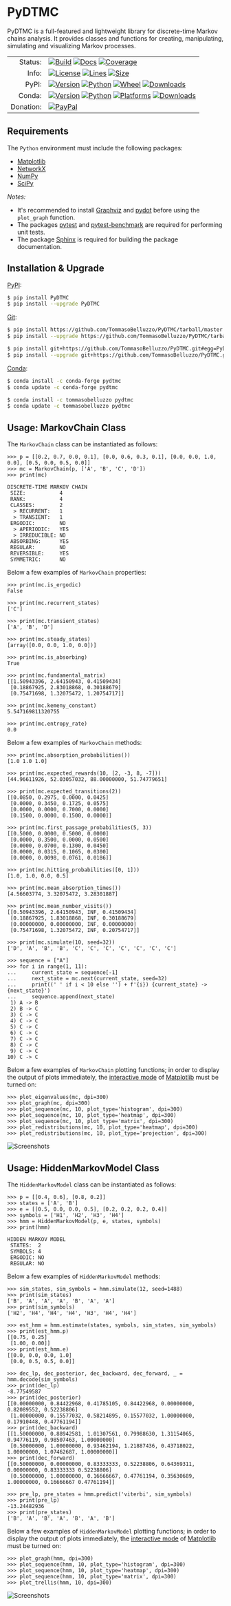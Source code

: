 # PyDTMC

PyDTMC is a full-featured and lightweight library for discrete-time Markov chains analysis. It provides classes and functions for creating, manipulating, simulating and visualizing Markov processes.

<table>
  <tr>
    <td align="right">Status:</td>
    <td align="left">
      <a href="https://github.com/TommasoBelluzzo/PyDTMC/actions/workflows/continuous_integration.yml"><img alt="Build" src="https://img.shields.io/github/workflow/status/TommasoBelluzzo/PyDTMC/Continuous%20Integration?style=flat&label=Build&color=1081C2"/></a>
      <a href="https://pydtmc.readthedocs.io/"><img alt="Docs" src="https://img.shields.io/readthedocs/pydtmc?style=flat&label=Docs&color=1081C2"/></a>
      <a href="https://coveralls.io/github/TommasoBelluzzo/PyDTMC?branch=master"><img alt="Coverage" src="https://img.shields.io/coveralls/github/TommasoBelluzzo/PyDTMC?style=flat&label=Coverage&color=1081C2"/></a>
    </td>
  </tr>
  <tr>
    <td align="right">Info:</td>
    <td align="left">
      <a href="#"><img alt="License" src="https://img.shields.io/github/license/TommasoBelluzzo/PyDTMC?style=flat&label=License&color=1081C2"/></a>
      <a href="#"><img alt="Lines" src="https://img.shields.io/tokei/lines/github/TommasoBelluzzo/PyDTMC?style=flat&label=Lines&color=1081C2"/></a>
      <a href="#"><img alt="Size" src="https://img.shields.io/github/repo-size/TommasoBelluzzo/PyDTMC?style=flat&label=Size&color=1081C2"/></a>
    </td>
  </tr>
  <tr>
    <td align="right">PyPI:</td>
    <td align="left">
      <a href="https://pypi.org/project/PyDTMC/"><img alt="Version" src="https://img.shields.io/pypi/v/PyDTMC?style=flat&label=Version&color=1081C2"/></a>
      <a href="https://pypi.org/project/PyDTMC/"><img alt="Python" src="https://img.shields.io/pypi/pyversions/PyDTMC?style=flat&label=Python&color=1081C2"/></a>
      <a href="https://pypi.org/project/PyDTMC/"><img alt="Wheel" src="https://img.shields.io/pypi/wheel/PyDTMC?style=flat&label=Wheel&color=1081C2"/></a>
      <a href="https://pypi.org/project/PyDTMC/"><img alt="Downloads" src="https://img.shields.io/pypi/dm/PyDTMC?style=flat&label=Downloads&color=1081C2"/></a>
    </td>
  </tr>
  <tr>
    <td align="right">Conda:</td>
    <td align="left">
      <a href="https://anaconda.org/conda-forge/pydtmc/"><img alt="Version" src="https://img.shields.io/conda/vn/conda-forge/pydtmc?style=flat&label=Version"/></a>
      <a href="https://anaconda.org/conda-forge/pydtmc/"><img alt="Python" src="https://img.shields.io/pypi/pyversions/PyDTMC?style=flat&label=Python&color=1081C2"/></a>
      <a href="https://anaconda.org/conda-forge/pydtmc/"><img alt="Platforms" src="https://img.shields.io/conda/pn/conda-forge/pydtmc?style=flat&label=Platforms&color=1081C2"/></a>
      <a href="https://anaconda.org/conda-forge/pydtmc/"><img alt="Downloads" src="https://img.shields.io/conda/dn/conda-forge/pydtmc?style=flat&label=Downloads&color=1081C2"/></a>
    </td>
  </tr>
  <tr>
    <td align="right">Donation:</td>
    <td align="left">
      <a href="https://www.paypal.com/cgi-bin/webscr?cmd=_s-xclick&hosted_button_id=D8LH6DNYN7EN8"><img alt="PayPal" src="https://www.paypalobjects.com/en_US/i/btn/btn_donate_LG.gif"/></a>
    </td>
  </tr>
</table>

## Requirements

The `Python` environment must include the following packages:

* [Matplotlib](https://matplotlib.org/)
* [NetworkX](https://networkx.github.io/)
* [NumPy](https://www.numpy.org/)
* [SciPy](https://www.scipy.org/)

*Notes:*

* It's recommended to install [Graphviz](https://www.graphviz.org/) and [pydot](https://pypi.org/project/pydot/) before using the `plot_graph` function.
* The packages [pytest](https://pytest.org/) and [pytest-benchmark](https://pypi.org/project/pytest-benchmark/) are required for performing unit tests.
* The package [Sphinx](https://www.sphinx-doc.org/) is required for building the package documentation.

## Installation & Upgrade

[PyPI](https://pypi.org/):

```sh
$ pip install PyDTMC
$ pip install --upgrade PyDTMC
```

[Git](https://git-scm.com/):

```sh
$ pip install https://github.com/TommasoBelluzzo/PyDTMC/tarball/master
$ pip install --upgrade https://github.com/TommasoBelluzzo/PyDTMC/tarball/master

$ pip install git+https://github.com/TommasoBelluzzo/PyDTMC.git#egg=PyDTMC
$ pip install --upgrade git+https://github.com/TommasoBelluzzo/PyDTMC.git#egg=PyDTMC
```

[Conda](https://docs.conda.io/):

```sh
$ conda install -c conda-forge pydtmc
$ conda update -c conda-forge pydtmc

$ conda install -c tommasobelluzzo pydtmc
$ conda update -c tommasobelluzzo pydtmc
```

## Usage: MarkovChain Class

The `MarkovChain` class can be instantiated as follows:

```console
>>> p = [[0.2, 0.7, 0.0, 0.1], [0.0, 0.6, 0.3, 0.1], [0.0, 0.0, 1.0, 0.0], [0.5, 0.0, 0.5, 0.0]]
>>> mc = MarkovChain(p, ['A', 'B', 'C', 'D'])
>>> print(mc)

DISCRETE-TIME MARKOV CHAIN
 SIZE:           4
 RANK:           4
 CLASSES:        2
  > RECURRENT:   1
  > TRANSIENT:   1
 ERGODIC:        NO
  > APERIODIC:   YES
  > IRREDUCIBLE: NO
 ABSORBING:      YES
 REGULAR:        NO
 REVERSIBLE:     YES
 SYMMETRIC:      NO
```

Below a few examples of `MarkovChain` properties:

```console
>>> print(mc.is_ergodic)
False

>>> print(mc.recurrent_states)
['C']

>>> print(mc.transient_states)
['A', 'B', 'D']

>>> print(mc.steady_states)
[array([0.0, 0.0, 1.0, 0.0])]

>>> print(mc.is_absorbing)
True

>>> print(mc.fundamental_matrix)
[[1.50943396, 2.64150943, 0.41509434]
 [0.18867925, 2.83018868, 0.30188679]
 [0.75471698, 1.32075472, 1.20754717]]
 
>>> print(mc.kemeny_constant)
5.547169811320755

>>> print(mc.entropy_rate)
0.0
```

Below a few examples of `MarkovChain` methods:

```console
>>> print(mc.absorption_probabilities())
[1.0 1.0 1.0]

>>> print(mc.expected_rewards(10, [2, -3, 8, -7]))
[44.96611926, 52.03057032, 88.00000000, 51.74779651]

>>> print(mc.expected_transitions(2))
[[0.0850, 0.2975, 0.0000, 0.0425]
 [0.0000, 0.3450, 0.1725, 0.0575]
 [0.0000, 0.0000, 0.7000, 0.0000]
 [0.1500, 0.0000, 0.1500, 0.0000]]

>>> print(mc.first_passage_probabilities(5, 3))
[[0.5000, 0.0000, 0.5000, 0.0000]
 [0.0000, 0.3500, 0.0000, 0.0500]
 [0.0000, 0.0700, 0.1300, 0.0450]
 [0.0000, 0.0315, 0.1065, 0.0300]
 [0.0000, 0.0098, 0.0761, 0.0186]]
 
>>> print(mc.hitting_probabilities([0, 1]))
[1.0, 1.0, 0.0, 0.5]
 
>>> print(mc.mean_absorption_times())
[4.56603774, 3.32075472, 3.28301887]

>>> print(mc.mean_number_visits())
[[0.50943396, 2.64150943, INF, 0.41509434]
 [0.18867925, 1.83018868, INF, 0.30188679]
 [0.00000000, 0.00000000, INF, 0.00000000]
 [0.75471698, 1.32075472, INF, 0.20754717]]
 
>>> print(mc.simulate(10, seed=32))
['D', 'A', 'B', 'B', 'C', 'C', 'C', 'C', 'C', 'C', 'C']
```

```console
>>> sequence = ["A"]
>>> for i in range(1, 11):
...     current_state = sequence[-1]
...     next_state = mc.next(current_state, seed=32)
...     print((' ' if i < 10 else '') + f'{i}) {current_state} -> {next_state}')
...     sequence.append(next_state)
 1) A -> B
 2) B -> C
 3) C -> C
 4) C -> C
 5) C -> C
 6) C -> C
 7) C -> C
 8) C -> C
 9) C -> C
10) C -> C
```

Below a few examples of `MarkovChain` plotting functions; in order to display the output of plots immediately, the [interactive mode](https://matplotlib.org/stable/users/interactive.html#interactive-mode) of [Matplotlib](https://matplotlib.org/) must be turned on:

```console
>>> plot_eigenvalues(mc, dpi=300)
>>> plot_graph(mc, dpi=300)
>>> plot_sequence(mc, 10, plot_type='histogram', dpi=300)
>>> plot_sequence(mc, 10, plot_type='heatmap', dpi=300)
>>> plot_sequence(mc, 10, plot_type='matrix', dpi=300)
>>> plot_redistributions(mc, 10, plot_type='heatmap', dpi=300)
>>> plot_redistributions(mc, 10, plot_type='projection', dpi=300)
```

![Screenshots](https://i.imgur.com/bltMSi5.gif)

## Usage: HiddenMarkovModel Class

The `HiddenMarkovModel` class can be instantiated as follows:

```console
>>> p = [[0.4, 0.6], [0.8, 0.2]]
>>> states = ['A', 'B']
>>> e = [[0.5, 0.0, 0.0, 0.5], [0.2, 0.2, 0.2, 0.4]]
>>> symbols = ['H1', 'H2', 'H3', 'H4']
>>> hmm = HiddenMarkovModel(p, e, states, symbols)
>>> print(hmm)
    
HIDDEN MARKOV MODEL
 STATES:  2
 SYMBOLS: 4
 ERGODIC: NO
 REGULAR: NO
```

Below a few examples of `HiddenMarkovModel` methods:

```console
>>> sim_states, sim_symbols = hmm.simulate(12, seed=1488)
>>> print(sim_states)
['B', 'A', 'A', 'A', 'B', 'A', 'A']
>>> print(sim_symbols)
['H2', 'H4', 'H4', 'H4', 'H3', 'H4', 'H4']

>>> est_hmm = hmm.estimate(states, symbols, sim_states, sim_symbols)
>>> print(est_hmm.p)
[[0.75, 0.25]
 [1.00, 0.00]]
>>> print(est_hmm.e)
[[0.0, 0.0, 0.0, 1.0]
 [0.0, 0.5, 0.5, 0.0]]

>>> dec_lp, dec_posterior, dec_backward, dec_forward, _ = hmm.decode(sim_symbols)
>>> print(dec_lp)
-8.77549587
>>> print(dec_posterior)
[[0.00000000, 0.84422968, 0.41785105, 0.84422968, 0.00000000, 0.82089552, 0.52238806]
 [1.00000000, 0.15577032, 0.58214895, 0.15577032, 1.00000000, 0.17910448, 0.47761194]]
>>> print(dec_backward)
[[1.50000000, 0.88942581, 1.01307561, 0.79988630, 1.31154065, 0.94776119, 0.98507463, 1.00000000]
 [0.50000000, 1.00000000, 0.93462194, 1.21887436, 0.43718022, 1.00000000, 1.07462687, 1.00000000]]
>>> print(dec_forward)
[[0.50000000, 0.00000000, 0.83333333, 0.52238806, 0.64369311, 0.00000000, 0.83333333 0.52238806]
 [0.50000000, 1.00000000, 0.16666667, 0.47761194, 0.35630689, 1.00000000, 0.16666667 0.47761194]]

>>> pre_lp, pre_states = hmm.predict('viterbi', sim_symbols)
>>> print(pre_lp)
-13.24482936
>>> print(pre_states)
['B', 'A', 'B', 'A', 'B', 'A', 'B']
```

Below a few examples of `HiddenMarkovModel` plotting functions; in order to display the output of plots immediately, the [interactive mode](https://matplotlib.org/stable/users/interactive.html#interactive-mode) of [Matplotlib](https://matplotlib.org/) must be turned on:

```console
>>> plot_graph(hmm, dpi=300)
>>> plot_sequence(hmm, 10, plot_type='histogram', dpi=300)
>>> plot_sequence(hmm, 10, plot_type='heatmap', dpi=300)
>>> plot_sequence(hmm, 10, plot_type='matrix', dpi=300)
>>> plot_trellis(hmm, 10, dpi=300)
```

![Screenshots](https://i.imgur.com/rSNUbdX.gif)
